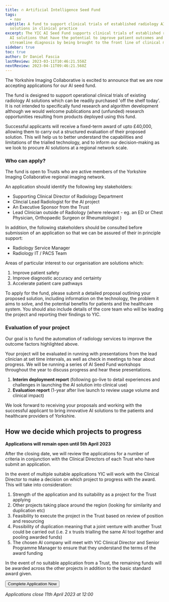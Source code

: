 ```yaml
---
title: 🔥 Artificial Intelligence Seed Fund
tags:
  - nav
subtitle: A fund to support clinical trials of established radiology AI
  solutions in clinical practice
excerpt: The YIC AI Seed Fund supports clinical trials of established radiology
  AI solutions that have the potential to improve patient outcomes and
  streamline diagnosis by being brought to the front line of clinical medicine.
sidebar: true
toc: true
author: Dr Daniel Fascia
lastReview: 2023-03-11T10:46:21.558Z
nextReview: 2023-04-11T09:46:21.568Z
---
```

The Yorkshire Imaging Collaborative is excited to announce that we are now accepting applications for our AI seed fund. 

The fund is designed to support operational clinical trials of existing radiology AI solutions which can be readily purchased 'off the shelf today'. It is not intended to specifically fund research and algorithm development although we would welcome publications and (unfunded) research opportunities resulting from products deployed using this fund.

Successful applicants will receive a fixed-term award of upto £40,000, allowing them to carry out a structured evaluation of their proposed solution. This will help us to better understand the capabilities and limitations of the trialled technology, and to inform our decision-making as we look to procure AI solutions at a regional network scale.

### Who can apply?

The fund is open to Trusts who are active members of the Yorkshire Imaging Collaborative regional imaging network.

An application should identify the following key stakeholders:

* Supporting Clinical Director of Radiology Department
* Clincial Lead Radiologist for the AI project
* An Executive Sponsor from the Trust
* Lead Clinician outside of Radiology (where relevant - eg. an ED or Chest Physician, Orthopaedic Surgeon or Rheumatologist )

In addition, the following stakeholders should be consulted before submission of an application so that we can be assured of their in principle support:

* Radiology Service Manager
* Radiology IT / PACS Team

Areas of particular interest to our organisation are solutions which:

1. Improve patient safety
2. Improve diagnostic accuracy and certainty
3. Accelerate patient care pathways

To apply for the fund, please submit a detailed proposal outlining your proposed solution, including information on the technology, the problem it aims to solve, and the potential benefits for patients and the healthcare system. You should also include details of the core team who will be leading the project and reporting their findings to YIC.

### Evaluation of your project

Our goal is to fund the automation of radiology services to improve the outcome factors highlighted above.

Your project will be evaluated in running with presentations from the lead clinician at set time intervals, as well as check in meetings to hear about progress. We will be running a series of AI Seed Fund workshops throughout the year to discuss progress and hear these presentations.

1. **Interim deployment report** (following go-live to detail experiences and challenges in launching the AI solution into clinical use)
2. **Evaluation report** (1-year after live launch to review usage volume and clinical impact)

We look forward to receiving your proposals and working with the successful applicant to bring innovative AI solutions to the patients and healthcare providers of Yorkshire.

## How we decide which projects to progress

**Applications will remain open until 5th April 2023**

After the closing date, we will review the applications for a number of criteria in conjunction with the Clinical Directors of each Trust who have submit an application.

In the event of multiple suitable applications YIC will work with the Clinical Director to make a decision on which project to progress with the award. This will take into consideration:

1. Strength of the application and its suitability as a project for the Trust applying
2. Other projects taking place around the region (looking for similarity and duplication etc)
3. Feasibility to execute the project in the Trust based on review of position and resourcing
4. Possibility of duplication meaning that a joint venture with another Trust could be carried out (i.e. 2 x trusts trialling the same AI tool together and pooling awarded funds)
5. The chosen AI company will meet with YIC Clinical Director and Senior Programme Manager to ensure that they understand the terms of the award funding

In the event of no suitable application from a Trust, the remaining funds will be awarded across the other projects in addition to the basic standard award given.

<a href="https://tally.so/r/meMAJQ" target="_blank" class="inline-block rounded-sm bg-green hover:bg-dark-green px-5 py-2"><button class="text-white">Complete Application Now</button></a>

_﻿Applications close 11th April 2023 at 12:00_